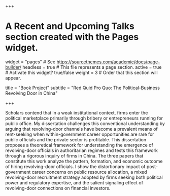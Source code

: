 +++
# A Recent and Upcoming Talks section created with the Pages widget.

widget = "pages" # See https://sourcethemes.com/academic/docs/page-builder/
headless = true  # This file represents a page section.
active = true  # Activate this widget? true/false
weight = 3 # Order that this section will appear.

title = "Book Project"
subtitle = "Red Quid Pro Quo: The Political-Business Revolving Door in China"

+++

Scholars contend that in a weak institutional context, firms enter the political marketplace primarily through bribery or entrepreneurs running for public office. My dissertation challenges this conventional understanding by arguing that revolving-door channels have become a prevalent means of rent-seeking when within-government career opportunities are rare for public officials and the private sector is profitable. This dissertation proposes a theoretical framework for understanding the emergence of revolving-door officials in authoritarian regimes and tests this framework through a rigorous inquiry of firms in China. The three papers that constitute this work analyze the pattern, formation, and economic outcome of hiring revolving-door officials. I show the distortionary impact of post-government career concerns on public resource allocation, a mixed revolving-door recruitment strategy adopted by firms seeking both political power and regulatory expertise, and the salient signaling effect of revolving-door connections on financial investors.

